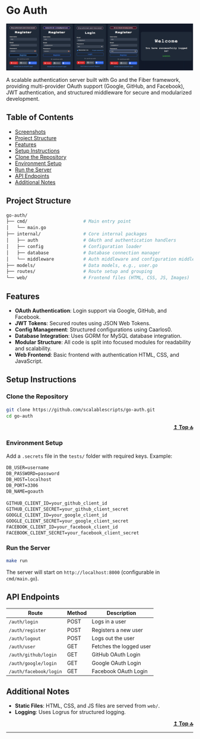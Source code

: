 # Go Auth

![browser](./web/img/Login.png)

A scalable authentication server built with Go and the Fiber framework, providing multi-provider OAuth support (Google, GitHub, and Facebook), JWT authentication, and structured middleware for secure and modularized development.

## Table of Contents

- [Screenshots](#screenshots)
- [Project Structure](#project-structure)
- [Features](#features)
- [Setup Instructions](#setup-instructions)
- [Clone the Repository](#clone-the-repository)
- [Environment Setup](#environment-setup)
- [Run the Server](#run-the-server)
- [API Endpoints](#api-endpoints)
- [Additional Notes](#additional-notes)

<!-- ## Screenshots -->

## Project Structure

```sh
go-auth/
├── cmd/                     # Main entry point
│   └── main.go
├── internal/                # Core internal packages
│   ├── auth                 # OAuth and authentication handlers
│   ├── config               # Configuration loader
│   ├── database             # Database connection manager
│   └── middleware           # Auth middleware and configuration middleware
├── models/                  # Data models, e.g., user.go
├── routes/                  # Route setup and grouping
└── web/                     # Frontend files (HTML, CSS, JS, Images)
```

## Features

- **OAuth Authentication**: Login support via Google, GitHub, and Facebook.
- **JWT Tokens**: Secured routes using JSON Web Tokens.
- **Config Management**: Structured configurations using Caarlos0.
- **Database Integration**: Uses GORM for MySQL database integration.
- **Modular Structure**: All code is split into focused modules for readability and scalability.
- **Web Frontend**: Basic frontend with authentication HTML, CSS, and JavaScript.

## Setup Instructions

### Clone the Repository

```bash
git clone https://github.com/scalablescripts/go-auth.git
cd go-auth
```

<p align="right"><a href="#table-of-contents"><strong>↥ Top 🔝</strong></a></p>

### Environment Setup

Add a `.secrets` file in the `tests/` folder with required keys. Example:

```plaintext
DB_USER=username
DB_PASSWORD=password
DB_HOST=localhost
DB_PORT=3306
DB_NAME=goauth

GITHUB_CLIENT_ID=your_github_client_id
GITHUB_CLIENT_SECRET=your_github_client_secret
GOOGLE_CLIENT_ID=your_google_client_id
GOOGLE_CLIENT_SECRET=your_google_client_secret
FACEBOOK_CLIENT_ID=your_facebook_client_id
FACEBOOK_CLIENT_SECRET=your_facebook_client_secret
```

### Run the Server

```bash
make run
```

The server will start on `http://localhost:8000` (configurable in `cmd/main.go`).

## API Endpoints

| Route                  | Method | Description             |
| ---------------------- | ------ | ----------------------- |
| `/auth/login`          | POST   | Logs in a user          |
| `/auth/register`       | POST   | Registers a new user    |
| `/auth/logout`         | POST   | Logs out the user       |
| `/auth/user`           | GET    | Fetches the logged user |
| `/auth/github/login`   | GET    | GitHub OAuth Login      |
| `/auth/google/login`   | GET    | Google OAuth Login      |
| `/auth/facebook/login` | GET    | Facebook OAuth Login    |

## Additional Notes

- **Static Files**: HTML, CSS, and JS files are served from `web/`.
- **Logging**: Uses Logrus for structured logging.

<p align="right"><a href="#table-of-contents"><strong>↥ Top 🔝</strong></a></p>

---
